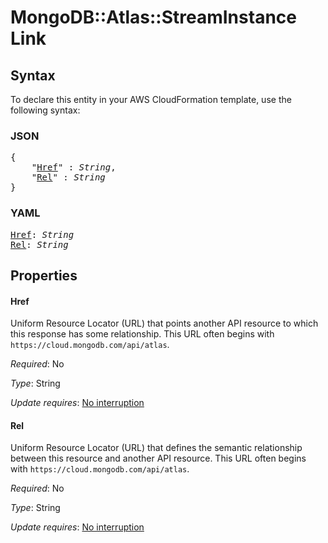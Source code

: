 # MongoDB::Atlas::StreamInstance Link

## Syntax

To declare this entity in your AWS CloudFormation template, use the following syntax:

### JSON

<pre>
{
    "<a href="#href" title="Href">Href</a>" : <i>String</i>,
    "<a href="#rel" title="Rel">Rel</a>" : <i>String</i>
}
</pre>

### YAML

<pre>
<a href="#href" title="Href">Href</a>: <i>String</i>
<a href="#rel" title="Rel">Rel</a>: <i>String</i>
</pre>

## Properties

#### Href

Uniform Resource Locator (URL) that points another API resource to which this response has some relationship. This URL often begins with `https://cloud.mongodb.com/api/atlas`.

_Required_: No

_Type_: String

_Update requires_: [No interruption](https://docs.aws.amazon.com/AWSCloudFormation/latest/UserGuide/using-cfn-updating-stacks-update-behaviors.html#update-no-interrupt)

#### Rel

Uniform Resource Locator (URL) that defines the semantic relationship between this resource and another API resource. This URL often begins with `https://cloud.mongodb.com/api/atlas`.

_Required_: No

_Type_: String

_Update requires_: [No interruption](https://docs.aws.amazon.com/AWSCloudFormation/latest/UserGuide/using-cfn-updating-stacks-update-behaviors.html#update-no-interrupt)

